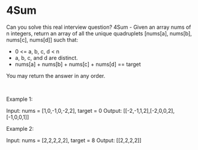 # 4Sum

Can you solve this real interview question? 4Sum - Given an array nums of n integers, return an array of all the unique quadruplets [nums[a], nums[b], nums[c], nums[d]] such that:

 * 0 <= a, b, c, d < n
 * a, b, c, and d are distinct.
 * nums[a] + nums[b] + nums[c] + nums[d] == target

You may return the answer in any order.

 

Example 1:


Input: nums = [1,0,-1,0,-2,2], target = 0
Output: [[-2,-1,1,2],[-2,0,0,2],[-1,0,0,1]]


Example 2:


Input: nums = [2,2,2,2,2], target = 8
Output: [[2,2,2,2]]